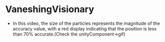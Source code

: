 # VaneshingVisionary
- In this video, the size of the particles represents the magnitude of the accuracy value, with a red display indicating that the position is less than 70% accurate.(Check the unityComponent->gif)

